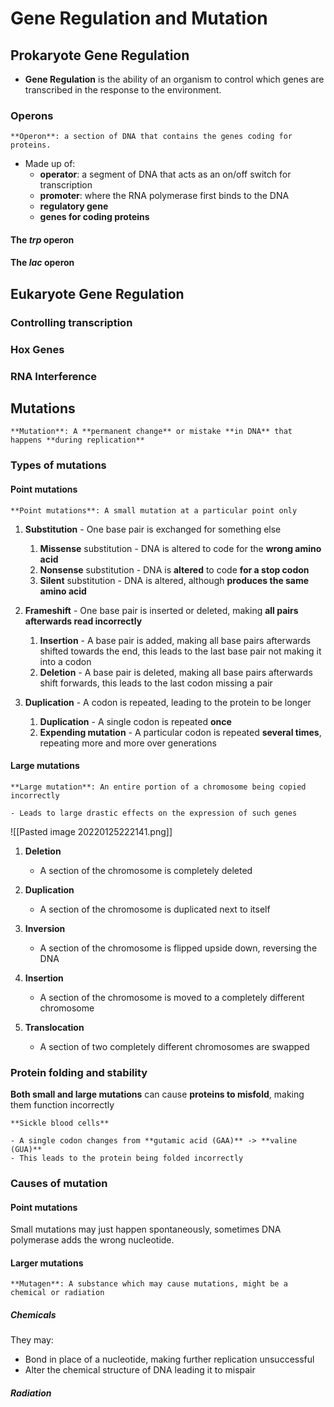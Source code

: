 # Gene Regulation and Mutation
## Prokaryote Gene Regulation
- **Gene Regulation** is the ability of an organism to control which genes are transcribed in the response to the environment.

### Operons
```ad-def
**Operon**: a section of DNA that contains the genes coding for proteins.
```

- Made up of:
	- **operator**: a segment of DNA that acts as an on/off switch for transcription
	- **promoter**: where the RNA polymerase first binds to the DNA
	- **regulatory gene**
	- **genes for coding proteins**
#### The *trp* operon

#### The *lac* operon

## Eukaryote Gene Regulation
### Controlling transcription

### Hox Genes

### RNA Interference

## Mutations
```ad-def
**Mutation**: A **permanent change** or mistake **in DNA** that happens **during replication**
```
### Types of mutations
#### Point mutations

```ad-def
**Point mutations**: A small mutation at a particular point only
```

1. **Substitution** - One base pair is exchanged for something else
	
	1. **Missense** substitution - DNA is altered to code for the **wrong amino acid**
	2. **Nonsense** substitution - DNA is **altered** to code **for a stop codon**
	3. **Silent** substitution - DNA is altered, although **produces the same amino acid**
		
2. **Frameshift** - One base pair is inserted or deleted, making **all pairs afterwards read incorrectly**
	
	1. **Insertion** - A base pair is added, making all base pairs afterwards shifted towards the end, this leads to the last base pair not making it into a codon
	2. **Deletion** - A base pair is deleted, making all base pairs afterwards shift forwards, this leads to the last codon missing a pair
		
3. **Duplication** - A codon is repeated, leading to the protein to be longer
	
	1. **Duplication** - A single codon is repeated **once**
	2. **Expending mutation** - A particular codon is repeated **several times**, repeating more and more over generations

#### Large mutations
```ad-def
**Large mutation**: An entire portion of a chromosome being copied incorrectly

- Leads to large drastic effects on the expression of such genes

```

![[Pasted image 20220125222141.png]]
1. **Deletion**
	
	- A section of the chromosome is completely deleted
		
2. **Duplication**
	
	- A section of the chromosome is duplicated next to itself
		
3. **Inversion**
	
	- A section of the chromosome is flipped upside down, reversing the DNA
		
4. **Insertion**
	
	- A section of the chromosome is moved to a completely different chromosome
		
5. **Translocation**
	
	- A section of two completely different chromosomes are swapped

### Protein folding and stability
**Both small and large mutations** can cause **proteins to misfold**, making them function incorrectly
```ad-example
**Sickle blood cells**

- A single codon changes from **gutamic acid (GAA)** -> **valine (GUA)**
- This leads to the protein being folded incorrectly
```

### Causes of mutation
#### Point mutations
Small mutations may just happen spontaneously, sometimes DNA polymerase adds the wrong nucleotide.

#### Larger mutations
```ad-def
**Mutagen**: A substance which may cause mutations, might be a chemical or radiation
```

##### Chemicals
They may:
- Bond in place of a nucleotide, making further replication unsuccessful
- Alter the chemical structure of DNA leading it to mispair

##### Radiation
